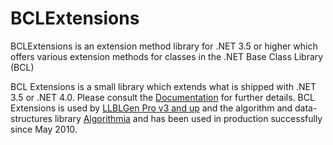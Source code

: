 BCLExtensions
=============

BCLExtensions is an extension method library for .NET 3.5 or higher which offers various extension methods for classes in the .NET Base Class Library (BCL)

BCL Extensions is a small library which extends what is shipped with .NET 3.5 or .NET 4.0. Please consult the [Documentation](https://github.com/SolutionsDesign/BCLExtensions/wiki) for further details. BCL Extensions is used by [LLBLGen Pro v3 and up](http://www.llblgen.com/) and the algorithm and data-structures library [Algorithmia](https://github.com/SolutionsDesign/Algorithmia) and has been used in production successfully since May 2010.
